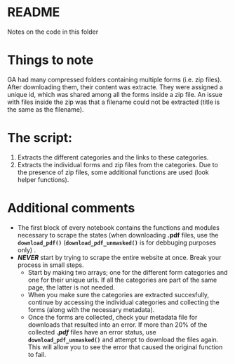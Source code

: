 # README

Notes on the code in this folder

# Things to note

GA had many compressed folders containing multiple forms (i.e. zip files). After downloading them, their content was extracte. They were assigned a unique id, which was shared among all the forms inside a zip file. An issue with files inside the zip was that a filename could not be extracted (title is the same as the filename).

# The script:

1. Extracts the different categories and the links to these categories.
2. Extracts the individual forms and zip files from the categories. Due to the presence of zip files, some additional functions are used (look helper functions).


# Additional comments 

- The first block of every notebook contains the functions and modules necessary to scrape the states (when downloading **.pdf** files, use the **`download_pdf()`** (**`download_pdf_unmasked()`** is for debbuging purposes only) . 
- ***NEVER*** start by trying to scrape the entire website at once. Break your process in small steps. 
  - Start by making two arrays; one for the different form categories and one for their unique urls. If all the categories are part of the same page, the latter is not    needed. 
  - When you make sure the categories are extracted succesfully, continue by accessing the individual categories and collecting the forms (along with the necessary metadata). 
  - Once the forms are collected, check your metadata file for downloads that resulted into an error. If more than 20% of the collected ***.pdf*** files have an error status, use **`download_pdf_unmasked()`** and attempt to download the files again. This will allow you to see the error that caused the original function to fail. 
